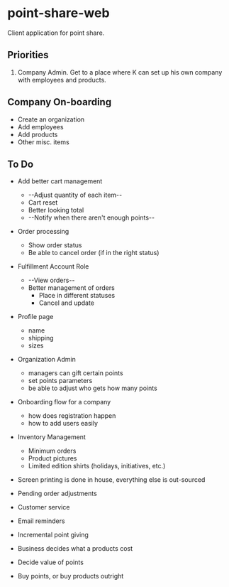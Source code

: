 # point-share-web
Client application for point share.

## Priorities
1. Company Admin. Get to a place where K can set up his own company with employees and products.

## Company On-boarding
- Create an organization
- Add employees
- Add products
- Other misc. items



## To Do
- Add better cart management
    - --Adjust quantity of each item--
    - Cart reset
    - Better looking total
    - --Notify when there aren't enough points--
- Order processing
    - Show order status
    - Be able to cancel order (if in the right status)
- Fulfillment Account Role
    - --View orders--
    - Better management of orders
        - Place in different statuses
        - Cancel and update

- Profile page
    - name
    - shipping
    - sizes

- Organization Admin
    - managers can gift certain points
    - set points parameters
    - be able to adjust who gets how many points

- Onboarding flow for a company
    - how does registration happen
    - how to add users easily

- Inventory Management
    - Minimum orders
    - Product pictures
    - Limited edition shirts (holidays, initiatives, etc.)

- Screen printing is done in house, everything else is out-sourced

- Pending order adjustments

- Customer service

- Email reminders

- Incremental point giving

- Business decides what a products cost

- Decide value of points

- Buy points, or buy products outright